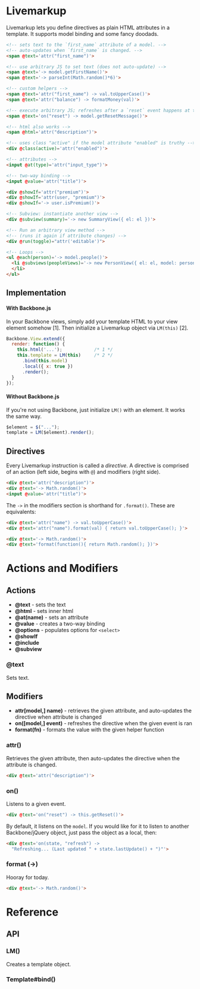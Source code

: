 Livemarkup
==========

Livemarkup lets you define directives as plain HTML attributes in a template. It
supports model binding and some fancy doodads.

~~~ html
<!-- sets text to the `first_name` attribute of a model. -->
<!-- auto-updates when `first_name` is changed. -->
<span @text='attr("first_name")'>

<!-- use arbitrary JS to set text (does not auto-update) -->
<span @text='-> model.getFirstName()'>
<span @text='-> parseInt(Math.random()*6)'>

<!-- custom helpers -->
<span @text='attr("first_name") -> val.toUpperCase()'>
<span @text='attr("balance") -> formatMoney(val)'>

<!-- execute arbitrary JS; refreshes after a `reset` event happens at the model -->
<span @text='on("reset") -> model.getResetMessage()'>

<!-- html also works -->
<span @html='attr("description")'>

<!-- uses class "active" if the model attribute "enabled" is truthy -->
<div @class(active)='attr("enabled")'>

<!-- attributes -->
<input @at(type)='attr("input_type")'>

<!-- two-way binding -->
<input @value='attr("title")'>

<div @showIf='attr("premium")'>
<div @showIf='attr(user, "premium")'>
<div @showIf='-> user.isPremium()'>

<!-- Subview: instantiate another view -->
<div @subview(summary)='-> new SummaryView({ el: el })'>

<!-- Run an arbitrary view method -->
<!-- (runs it again if attribute changes) -->
<div @run(toggle)="attr('editable')">

<!-- Loops -->
<ul @each(person)='-> model.people()'>
  <li @subviews(peopleViews)='-> new PersonView({ el: el, model: person })'>
  </li>
</ul>

~~~

Implementation
--------------

#### With Backbone.js

In your Backbone views, simply add your template HTML to your view element
somehow [1]. Then initialize a Livemarkup object via `LM(this)` [2].

~~~ js
Backbone.View.extend({
  render: function() {
    this.html('...');            /* 1 */
    this.template = LM(this)     /* 2 */
      .bind(this.model)
      .local({ x: true })
      .render();
  }
});
~~~

#### Without Backbone.js

If you're not using Backbone, just initialize `LM()` with an element. It works
the same way.

~~~ js
$element = $("...");
template = LM($element).render();
~~~

Directives
----------

Every Livemarkup instruction is called a *directive*. A directive is comprised 
of an action (left side, begins with `@`) and modifiers (right side).

~~~ html
<div @text='attr("description")'>
<div @text='-> Math.random()'>
<input @value='attr("title")'>
~~~

The `->` in the modifiers section is shorthand for `.format()`. These are equivalents:

~~~ html
<div @text='attr("name") -> val.toUpperCase()'>
<div @text='attr("name").format(val) { return val.toUpperCase(); }'>

<div @text='-> Math.random()'>
<div @text='format(function(){ return Math.random(); })'>
~~~


# Actions and Modifiers

Actions
-------

  * __@text__ - sets the text
  * __@html__ - sets inner html
  * __@at(name)__ - sets an attribute
  * __@value__ - creates a two-way binding
  * __@options__ - populates options for `<select>`
  * __@showIf__
  * __@include__
  * __@subview__

### @text

Sets text.

Modifiers
---------

 * __attr[model,] name)__ - retrieves the given attribute, and auto-updates the
 directive when attribute is changed
 * __on([model,] event)__ - refreshes the directive when the given event is ran
 * __format(fn)__ - formats the value with the given helper function

### attr()

Retrieves the given attribute, then auto-updates the directive when the
attribute is changed.

~~~ html
<div @text='attr("description")'>
~~~

### on()

Listens to a given event.

~~~ html
<div @text='on("reset") -> this.getReset()'>
~~~

By default, it listens on the `model`. If you would like for it to listen to
another Backbone/jQuery object, just pass the object as a local, then:

~~~ html
<div @text='on(state, "refresh") ->
  "Refreshing... (Last updated " + state.lastUpdate() + ")"'>
~~~

### format (->)

Hooray for today.

~~~ html
<div @text='-> Math.random()'>
~~~

# Reference

API
---

### LM()

Creates a template object.

### Template#bind()
